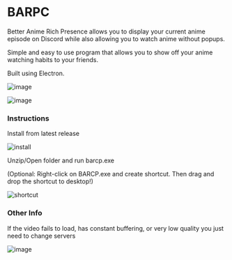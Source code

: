 # BARPC

Better Anime Rich Presence allows you to display your current anime episode on Discord while also allowing you to watch anime without popups. 

Simple and easy to use program that allows you to show off your anime watching habits to your friends. 

Built using Electron.

![image](https://github.com/copypastin/barpc-dev/assets/102574887/880b3823-b328-4d20-8466-4e5cfbb19944)

![image](https://github.com/copypastin/barpc-dev/assets/102574887/b4b48109-3e59-45c7-bc3c-464dd7d3ff14)


### Instructions
Install from latest release

![install](https://github.com/copypastin/barpc-dev/assets/102574887/962a2615-839f-4c92-97a2-37d5fec5657b)

Unzip/Open folder and run barcp.exe

(Optional: Right-click on BARCP.exe and create shortcut. Then drag and drop the shortcut to desktop!)

![shortcut](https://github.com/copypastin/barpc-dev/assets/102574887/9f7c097d-c768-4b03-b96a-ddacab9be707)



### Other Info

If the video fails to load, has constant buffering, or very low quality you just need to change servers

![image](https://github.com/copypastin/barpc-dev/assets/102574887/5045a0f8-e04c-4e7c-a086-7e2f55b1b44d)
















